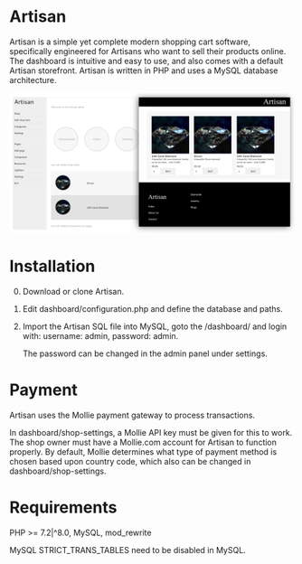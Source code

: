 # Artisan
Artisan is a simple yet complete modern shopping cart software, specifically engineered for Artisans who want to sell their products online. The dashboard is intuitive and easy to use, and also comes with a default Artisan storefront. Artisan is written in PHP and uses a MySQL database architecture.

<img src="https://github.com/flaneurette/Artisan/blob/main/assets/images/demo.png" />

# Installation

0. Download or clone Artisan.
1. Edit dashboard/configuration.php and define the database and paths.
2. Import the Artisan SQL file into MySQL, goto the /dashboard/ and login with: username: admin, password: admin.

   The password can be changed in the admin panel under settings.

# Payment

Artisan uses the Mollie payment gateway to process transactions. 

In dashboard/shop-settings, a Mollie API key must be given for this to work. The shop owner must have a Mollie.com account for Artisan to function properly. 
By default, Mollie determines what type of payment method is chosen based upon country code, which also can be changed in dashboard/shop-settings.


# Requirements
PHP >= 7.2|^8.0, MySQL, mod_rewrite

MySQL STRICT_TRANS_TABLES need to be disabled in MySQL.
